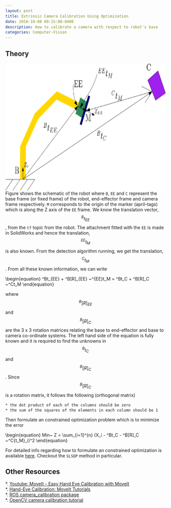 ```yaml
---
layout: post
title: Extrinsic Camera Calibration Using Optimization
date: 2018-10-08 09:15:00-0400
description: How to calibrate a camera with respect to robot's base
categories: Computer-Vision
---
```


## Theory 

<img style="float: left;" title="Camera calibration" src="/assets/img/cam_calib.png" alt="Camera Calibration" width="750" height="400"/>



Figure shows the schematic of the robot where `B`, `EE` and `C` represent the base frame (or fixed frame) of the robot, end-effector frame and camera frame respectively. `M` corresponds to the origin of the marker (april-tags) which is along the Z axis of the `EE` frame. We know the translation vector, $$^Bt_{EE} $$, from the `tf` topic from the robot. The attachment fitted with the `EE` is made in SolidWorks and hence the translation,$$^{EE}t_M$$ is also known. From the detection algorithm running, we get the translation, $$ ^Ct_M $$. From all these known information, we can write
 
 \begin{equation}
 ^Bt_{EE} + ^B[R]_{EE} ~^{EE}t_M  = ^Bt_C + ^B[R]_C ~^Ct_M
 \end{equation}
 
where $$ ^B[R]_{EE} $$ and $$ ^B[R]_C $$ are the 3 x 3 rotation matrices relating the base to end-effector and base to camera co-ordinate systems. The left hand side of the equation is fully known and it is required to find the unknowns in $$ ^Bt_C $$ and $$ ^B[R]_C $$. Since $$ ^B[R]_C $$ is a rotation matrix, it follows the following (orthogonal matrix)

    * the dot product of each of the columns should be zero
    * the sum of the squares of the elements in each column should be 1

Then formulate an constrained optimization problem which is to minimize the error 

\begin{equation}
   Min~ Z = \sum_{i=1}^{n} (X_i - ^Bt_C - ^B[R]_C ~^C{t_M}_i)^2
\end{equation}

For detailed info regarding how to formulate an constrained optimization is available [here](https://docs.scipy.org/doc/scipy/reference/optimize.html). Checkout the `SLSQP` method in particular.

## Other Resources
*. [Youtube: MoveIt - Easy Hand Eye Calibration with MoveIt](https://www.youtube.com/watch?v=xQ79ysnrzUk)\
*. [Hand-Eye Calibration: MoveIt Tutorials](https://ros-planning.github.io/moveit_tutorials/doc/hand_eye_calibration/hand_eye_calibration_tutorial.html)\
*. [ROS camera_calibration package](http://wiki.ros.org/camera_calibration)\
*. [OpenCV camera calibration tutorial](https://docs.opencv.org/2.4/modules/calib3d/doc/camera_calibration_and_3d_reconstruction.html)
